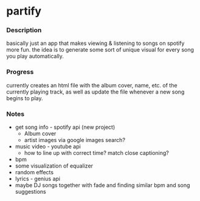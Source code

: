 # partify

### Description
basically just an app that makes viewing & listening to songs on spotify more fun. the idea is to generate some sort of unique visual for every song you play automatically.

### Progress
currently creates an html file with the album cover, name, etc. of the currently playing track, as well as update the file whenever a new song begins to play.

### Notes
* get song info - spotify api (new project)
	+ Album cover
	+ artist images via google images search?
* music video - youtube api
	+ how to line up with correct time? match close captioning?
* bpm
* some visualization of equalizer
* random effects
* lyrics - genius api
* maybe DJ songs together with fade and finding similar bpm and song suggestions 